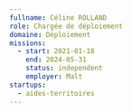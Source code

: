 ```yaml
---
fullname: Céline ROLLAND
role: Chargée de déploiement
domaine: Déploiement
missions:
  - start: 2021-01-18
    end: 2024-05-31
    status: independent
    employer: Malt
startups:
  - aides-territoires
---
```


